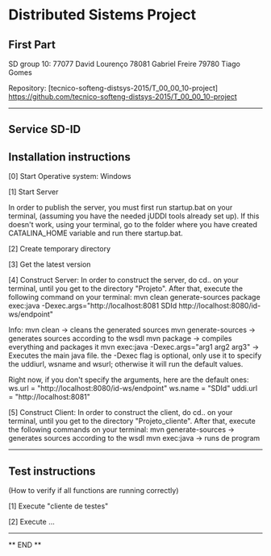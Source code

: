 # Distributed Sistems Project #

## First Part ##

SD group 10:
77077 David Lourenço
78081 Gabriel Freire
79780 Tiago Gomes

Repository:
[tecnico-softeng-distsys-2015/T_00_00_10-project] https://github.com/tecnico-softeng-distsys-2015/T_00_00_10-project

--------------------------------------------------------------------------------------------------

## Service SD-ID

## Installation instructions

[0] Start Operative system: Windows

[1] Start Server

In order to publish the server, you must first run startup.bat on your terminal, (assuming you have the needed jUDDI tools already set up). If this doesn't work, using your terminal, go to the folder where you have created CATALINA_HOME variable and run there startup.bat. 

[2] Create temporary directory

[3] Get the latest version


[4] Construct Server:
In order to construct the server, do cd.. on your terminal, until you get to the directory "Projeto". After that, execute the following command on your terminal:
mvn clean generate-sources package exec:java -Dexec.args="http://localhost:8081 SDId http://localhost:8080/id-ws/endpoint"

Info: 
mvn clean -> cleans the generated sources
mvn generate-sources -> generates sources according to the wsdl
mvn package -> compiles everything and packages it
mvn exec:java -Dexec.args="arg1 arg2 arg3" -> Executes the main java file. the -Dexec flag is optional, only use it to specify the uddiurl, wsname and wsurl; otherwise it will run the default values.

Right now, if you don't specify the arguments, here are the default ones:
ws.url = "http://localhost:8080/id-ws/endpoint"
ws.name = "SDId"
uddi.url = "http://localhost:8081"
        
[5] Construct Client:
In order to construct the client, do cd.. on your terminal, until you get to the directory "Projeto_cliente". After that, execute the following commands on your terminal:
mvn generate-sources -> generates sources according to the wsdl
mvn exec:java -> runs de program

--------------------------------------------------------------------------------------------------

## Test instructions
(How to verify if all functions are running correctly)

[1] Execute "cliente de testes"

[2] Execute ...

--------------------------------------------------------------------------------------------------
** END **
